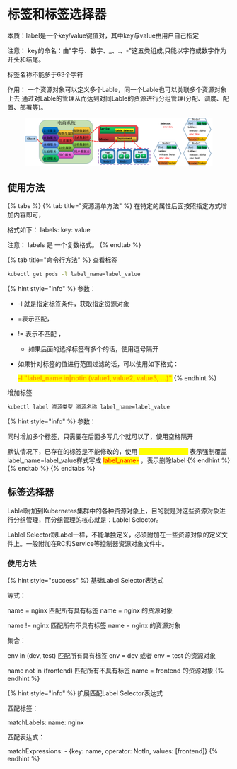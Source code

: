 # 标签和标签选择器

本质：label是一个key/value键值对，其中key与value由用户自己指定

注意： key的命名：由"字母、数字、\_、.、-"这五类组成,只能以字符或数字作为开头和结尾。&#x20;

标签名称不能多于63个字符

作用： 一个资源对象可以定义多个Lable，同一个Lable也可以关联多个资源对象上去 通过对Lable的管理从而达到对同Lable的资源进行分组管理(分配、调度、配置、部署等)。

<figure><img src="../../../.gitbook/assets/image (2) (1) (1) (1) (1) (1) (1) (1) (1) (1) (1) (1) (1) (1) (1).png" alt=""><figcaption></figcaption></figure>

## 使用方法

{% tabs %}
{% tab title="资源清单方法" %}
在特定的属性后面按照指定方式增加内容即可，

格式如下： labels: key: value&#x20;

注意： labels 是 一个复数格式。
{% endtab %}

{% tab title="命令行方法" %}
查看标签

```bash
kubectl get pods -l label_name=label_value
```

{% hint style="info" %}
参数：&#x20;

* \-l 就是指定标签条件，获取指定资源对象
* \=表示匹配，
* != 表示不匹配 ，
  * 如果后面的选择标签有多个的话，使用逗号隔开&#x20;
*   如果针对标签的值进行范围过滤的话，可以使用如下格式：&#x20;

    <mark style="color:orange;">**-l "label\_name in|notin (value1, value2, value3, ...)"**</mark>
{% endhint %}

增加标签

```bash
kubectl label 资源类型 资源名称 label_name=label_value
```

{% hint style="info" %}
参数：

同时增加多个标签，只需要在后面多写几个就可以了，使用空格隔开&#x20;

默认情况下，已存在的标签是不能修改的，使用 <mark style="color:yellow;">--overwrite=true</mark> 表示强制覆盖 label\_name=label\_value样式写成 <mark style="color:red;">label\_name-</mark> ，表示删除label
{% endhint %}
{% endtab %}
{% endtabs %}

## 标签选择器

Lablel附加到Kubernetes集群中的各种资源对象上，目的就是对这些资源对象进行分组管理，而分组管理的核心就是：Lablel Selector。

Lablel Selector跟Label一样，不能单独定义，必须附加在一些资源对象的定义文件上。一般附加在RC和Service等控制器资源对象文件中。

### 使用方法

{% hint style="success" %}
基础Label Selector表达式

等式：&#x20;

name = nginx 匹配所有具有标签 name = nginx 的资源对象&#x20;

name != nginx 匹配所有不具有标签 name = nginx 的资源对象&#x20;

集合：&#x20;

env in (dev, test) 匹配所有具有标签 env = dev 或者 env = test 的资源对象&#x20;

name not in (frontend) 匹配所有不具有标签 name = frontend 的资源对象
{% endhint %}

{% hint style="info" %}
扩展匹配Label Selector表达式

匹配标签：

&#x20;matchLabels: name: nginx&#x20;

匹配表达式：&#x20;

matchExpressions: - {key: name, operator: NotIn, values: \[frontend]}
{% endhint %}
